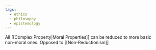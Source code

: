 ```yaml
---
tags:
  - ethics
  - philosophy
  - epistemology
---
```

All [[Complex Property|Moral Properties]] can be reduced to more basic non-moral ones.
Opposed to [[Non-Reductionism]]